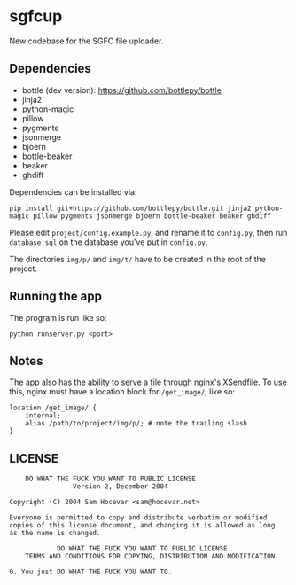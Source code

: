 sgfcup
======
New codebase for the SGFC file uploader.

Dependencies
------------
* bottle (dev version): https://github.com/bottlepy/bottle
* jinja2
* python-magic
* pillow
* pygments
* jsonmerge
* bjoern
* bottle-beaker
* beaker
* ghdiff

Dependencies can be installed via:

    pip install git+https://github.com/bottlepy/bottle.git jinja2 python-magic pillow pygments jsonmerge bjoern bottle-beaker beaker ghdiff

Please edit `project/config.example.py`, and rename it to `config.py`,
then run `database.sql` on the database you've put in `config.py`.

The directories `img/p/` and `img/t/` have to be created in the root of the project.


Running the app
---------------
The program is run like so:

    python runserver.py <port>


Notes
-----
The app also has the ability to serve a file through [nginx's XSendfile](http://wiki.nginx.org/XSendfile). To use this, nginx must have a location block for `/get_image/`, like so:

    location /get_image/ {
        internal;
        alias /path/to/project/img/p/; # note the trailing slash
    }

LICENSE
-------
        DO WHAT THE FUCK YOU WANT TO PUBLIC LICENSE
                    Version 2, December 2004

    Copyright (C) 2004 Sam Hocevar <sam@hocevar.net>

    Everyone is permitted to copy and distribute verbatim or modified
    copies of this license document, and changing it is allowed as long
    as the name is changed.

                DO WHAT THE FUCK YOU WANT TO PUBLIC LICENSE
        TERMS AND CONDITIONS FOR COPYING, DISTRIBUTION AND MODIFICATION

    0. You just DO WHAT THE FUCK YOU WANT TO.

